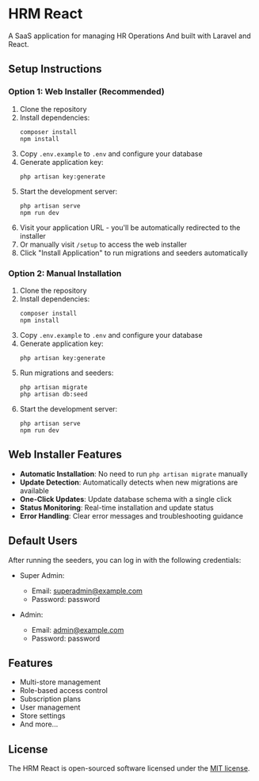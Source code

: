 # HRM React

A SaaS application for managing HR Operations And built with Laravel and React.

## Setup Instructions

### Option 1: Web Installer (Recommended)

1. Clone the repository
2. Install dependencies:
   ```
   composer install
   npm install
   ```
3. Copy `.env.example` to `.env` and configure your database
4. Generate application key:
   ```
   php artisan key:generate
   ```
5. Start the development server:
   ```
   php artisan serve
   npm run dev
   ```
6. Visit your application URL - you'll be automatically redirected to the installer
7. Or manually visit `/setup` to access the web installer
8. Click "Install Application" to run migrations and seeders automatically

### Option 2: Manual Installation

1. Clone the repository
2. Install dependencies:
   ```
   composer install
   npm install
   ```
3. Copy `.env.example` to `.env` and configure your database
4. Generate application key:
   ```
   php artisan key:generate
   ```
5. Run migrations and seeders:
   ```
   php artisan migrate
   php artisan db:seed
   ```
6. Start the development server:
   ```
   php artisan serve
   npm run dev
   ```

## Web Installer Features

- **Automatic Installation**: No need to run `php artisan migrate` manually
- **Update Detection**: Automatically detects when new migrations are available
- **One-Click Updates**: Update database schema with a single click
- **Status Monitoring**: Real-time installation and update status
- **Error Handling**: Clear error messages and troubleshooting guidance

## Default Users

After running the seeders, you can log in with the following credentials:

- Super Admin:
  - Email: superadmin@example.com
  - Password: password

- Admin:
  - Email: admin@example.com
  - Password: password

## Features

- Multi-store management
- Role-based access control
- Subscription plans
- User management
- Store settings
- And more...

## License

The HRM React is open-sourced software licensed under the [MIT license](https://opensource.org/licenses/MIT).